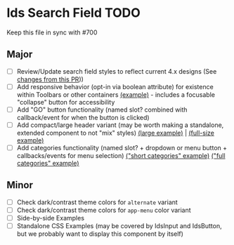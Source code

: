 # Ids Search Field TODO

Keep this file in sync with #700

## Major

- [ ] Review/Update search field styles to reflect current 4.x designs (See [changes from this PR](https://github.com/infor-design/enterprise/pull/6234)))
- [ ] Add responsive behavior (opt-in via boolean attribute) for existence within Toolbars or other containers [(example)](https://main-enterprise.demo.design.infor.com/components/toolbarsearchfield/example-flex-toolbar-align-with-searchfield.html) - includes a focusable "collapse" button for accessibility
- [ ] Add "GO" button functionality (named slot? combined with callback/event for when the button is clicked)
- [ ] Add compact/large header variant (may be worth making a standalone, extended component to not "mix" styles) [(large example)](https://main-enterprise.demo.design.infor.com/components/header/example-searchfield-large) | [(full-size example)](https://main-enterprise.demo.design.infor.com/components/header/example-searchfield-full)
- [ ] Add categories functionality (named slot? + dropdown or menu button + callbacks/events for menu selection) [("short categories" example)](https://main-enterprise.demo.design.infor.com/components/searchfield/example-categories-short.html) [("full categories" example)](https://main-enterprise.demo.design.infor.com/components/searchfield/example-categories-full.html)

## Minor

- [ ] Check dark/contrast theme colors for `alternate` variant
- [ ] Check dark/contrast theme colors for `app-menu` color variant
- [ ] Side-by-side Examples
- [ ] Standalone CSS Examples (may be covered by IdsInput and IdsButton, but we probably want to display this component by itself)
